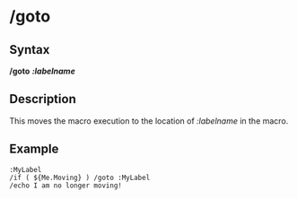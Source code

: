 # /goto

## Syntax

**/goto** _**:labelname**_

## Description

This moves the macro execution to the location of _:labelname_ in the macro.

## Example

```text
:MyLabel
/if ( ${Me.Moving} ) /goto :MyLabel
/echo I am no longer moving!
```

